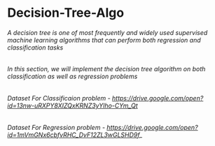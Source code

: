 # Decision-Tree-Algo

######  A decision tree is one of most frequently and widely used supervised machine learning algorithms that can perform both regression and classification tasks

######  In this section, we will implement the decision tree algorithm on both classification as well as regression problems

######  Dataset For Classificaion problem - https://drive.google.com/open?id=13nw-uRXPY8XIZQxKRNZ3yYlho-CYm_Qt

######  Dataset For Regression problem - https://drive.google.com/open?id=1mVmGNx6cbfvRHC_DvF12ZL3wGLSHD9f_
